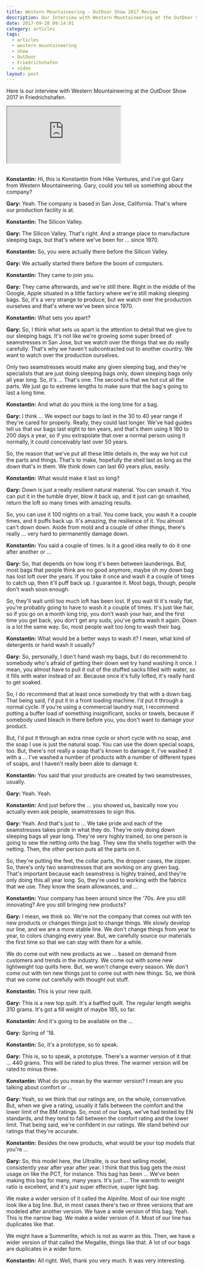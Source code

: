 ```yaml
---
title: Western Mountaineering - OutDoor Show 2017 Review
description: Our Interview with Western Mountaineering at the OutDoor Show 2017
date: 2017-09-28 09:14:01
category: articles
tags:
  - articles
  - western mountaineering
  - show
  - OutDoor
  - Friedrichshafen
  - video
layout: post
---
```


Here is our interview with Western Mountaineering at the OutDoor Show 2017 in Friedrichshafen.

<div class="embed-responsive embed-responsive-16by9">
    <iframe class="embed-responsive-item" src="https://www.youtube-nocookie.com/embed/fasjt93jXmg"></iframe>
</div>
<br>
<!--more-->

**Konstantin:**	Hi, this is Konstantin from Hike Ventures, and I've got Gary from Western Mountaineering. Gary, could you tell us something about the company?

**Gary:**	Yeah. The company is based in San Jose, California. That's where our production facility is at.

**Konstantin:**	The Silicon Valley.

**Gary:**	The Silicon Valley. That's right. And a strange place to manufacture sleeping bags, but that's where we've been for ... since 1970.

**Konstantin:**	So, you were actually there before the Silicon Valley.

**Gary:**	We actually started there before the boom of computers.

**Konstantin:**	They came to join you.

**Gary:**	They came afterwards, and we're still there. Right in the middle of the Google, Apple situated in a little factory where we're still making sleeping bags. So, it's a very strange to produce, but we watch over the production ourselves and that's where we've been since 1970.

**Konstantin:**	What sets you apart?

**Gary:**	So, I think what sets us apart is the attention to detail that we give to our sleeping bags. It's not like we're growing some super breed of seamstresses in San Jose, but we watch over the things that we do really carefully. That's why we haven't subcontracted out to another country. We want to watch over the production ourselves.

Only two seamstresses would make any given sleeping bag, and they're specialists that are just doing sleeping bags only, down sleeping bags only all year long. So, it's ... That's one.
The second is that we hot cut all the parts. We just go to extreme lengths to make sure that the bag's going to last a long time.

**Konstantin:**	And what do you think is the long time for a bag.

**Gary:**	I think ... We expect our bags to last in the 30 to 40 year range if they're cared for properly. Really, they could last longer. We've had guides tell us that our bags last eight to ten years, and that's them using it 180 to 200 days a year, so if you extrapolate that over a normal person using it normally, it could conceivably last over 50 years.

So, the reason that we've put all these little details in, the way we hot cut the parts and things. That's to make, hopefully the shell last as long as the down that's in them. We think down can last 60 years plus, easily.

**Konstantin:**	What would make it last so long?

**Gary:**	Down is just a really resilient natural material. You can smash it. You can put it in the tumble dryer, blow it back up, and it just can go smashed, return the loft so many times with amazing results.

So, you can use it 100 nights on a trail. You come back, you wash it a couple times, and it puffs back up. It's amazing, the resilience of it. You almost can't down down. Aside from mold and a couple of other things, there's really ... very hard to permanently damage down.

**Konstantin:**	You said a couple of times. Is it a good idea really to do it one after another or ...

**Gary:**	So, that depends on how long it's been between launderings. But, most bags that people think are no good anymore, maybe oh my down bag has lost loft over the years. If you take it once and wash it a couple of times to catch up, then it'll puff back up. I guarantee it. Most bags, though, people don't wash soon enough.

So, they'll wait until too much loft has been lost. If you wait til it's really flat, you're probably going to have to wash it a couple of times. It's just like hair, so if you go on a month long trip, you don't wash your hair, and the first time you get back, you don't get any suds, you've gotta wash it again. Down is a lot the same way. So, most people wait too long to wash their bag.

**Konstantin:**	What would be a better ways to wash it? I mean, what kind of detergents or hand wash it usually?

**Gary:**	So, personally, I don't hand wash my bags, but I do recommend to somebody who's afraid of getting their down wet try hand washing it once. I mean, you almost have to pull it out of the stuffed sacks filled with water, so it fills with water instead of air. Because once it's fully lofted, it's really hard to get soaked.

So, I do recommend that at least once somebody try that with a down bag. That being said, I'd put it in a front loading machine. I'd put it through a normal cycle. If you're using a commercial laundry mat, I recommend putting a buffer load of something insignificant, socks or towels, because if somebody used bleach in there before you, you don't want to damage your product.

But, I'd put it through an extra rinse cycle or short cycle with no soap, and the soap I use is just the natural soap. You can use the down special soaps, too. But, there's not really a soap that's known to damage it. I've washed it with a ... I've washed a number of products with a number of different types of soaps, and I haven't really been able to damage it.

**Konstantin:**	You said that your products are created by two seamstresses, usually.

**Gary:**	Yeah. Yeah.

**Konstantin:**	And just before the ... you showed us, basically now you actually even ask people, seamstresses to sign this.

**Gary:**	Yeah. And that's just to ... We take pride and each of the seamstresses takes pride in what they do. They're only doing down sleeping bags all year long. They're very highly trained, so one person is going to sew the netting onto the bag. They sew the shells together with the netting. Then, the other person puts all the parts on it.

So, they're putting the feet, the collar parts, the dropper cases, the zipper. So, there's only two seamstresses that are working on any given bag. That's important because each seamstress is highly trained, and they're only doing this all year long. So, they're used to working with the fabrics that we use. They know the seam allowances, and ...

**Konstantin:**	Your company has been around since the '70s. Are you still innovating? Are you still bringing new products?

**Gary:**	I mean, we think so. We're not the company that comes out with ten new products or changes things just to change things. We slowly develop our line, and we are a more stable line. We don't change things from year to year, to colors changing every year. But, we carefully source our materials the first time so that we can stay with them for a while.

We do come out with new products as we ... based on demand from customers and trends in the industry. We come out with some new lightweight top quilts here. But, we won't change every season. We don't come out with ten new things just to come out with new things. So, we think that we come out carefully with thought out stuff.

**Konstantin:**	This is your new quilt.

**Gary:**	This is a new top quilt. It's a baffled quilt. The regular length weighs 310 grams. It's got a fill weight of maybe 185, so far.

**Konstantin:**	And it's going to be available on the ...

**Gary:**	Spring of '18.

**Konstantin:**	So, it's a prototype, so to speak.

**Gary:**	This is, so to speak, a prototype. There's a warmer version of it that ... 440 grams. This will be rated to plus three. The warmer version will be rated to minus three.

**Konstantin:**	What do you mean by the warmer version? I mean are you talking about comfort or ...

**Gary:**	Yeah, so we think that our ratings are, on the whole, conservative. But, when we give a rating, usually it falls between the comfort and the lower limit of the BM ratings. So, most of our bags, we've had tested by EN standards, and they tend to fall between the comfort rating and the lower limit. That being said, we're confident in our ratings. We stand behind our ratings that they're accurate.

**Konstantin:**	Besides the new products, what would be your top models that you're ...

**Gary:**	So, this model here, the Ultralite, is our best selling model, consistently year after year after year. I think that this bag gets the most usage on like the PCT, for instance. This bag has been ... We've been making this bag for many, many years. It's just ... The warmth to weight ratio is excellent, and it's just super effective, super light bag.

We make a wider version of it called the Alpinlite. Most of our line might look like a big line. But, in most cases there's two or three versions that are modeled after another version. We have a wide version of this bag. Yeah. This is the narrow bag. We make a wider version of it. Most of our line has duplicates like that.

We might have a Summerlite, which is not as warm as this. Then, we have a wider version of that called the Megalite, things like that. A lot of our bags are duplicates in a wider form.

**Konstantin:**	All right. Well, thank you very much. It was very interesting.
